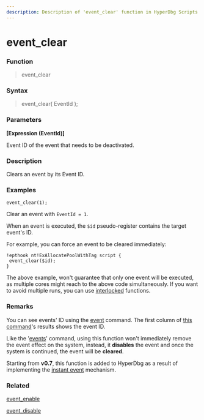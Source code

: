 ```yaml
---
description: Description of 'event_clear' function in HyperDbg Scripts
---
```


# event\_clear

### Function

> event\_clear

### Syntax

> event\_clear( EventId );

### Parameters

**\[Expression (EventId)]**

Event ID of the event that needs to be deactivated.

### Description

Clears an event by its Event ID.

### Examples

`event_clear(1);`

Clear an event with `EventId = 1`.

When an event is executed, the `$id` pseudo-register contains the target event's ID.

For example, you can force an event to be cleared immediately:

```
!epthook nt!ExAllocatePoolWithTag script {
 event_clear($id);
}
```

The above example, won't guarantee that only one event will be executed, as multiple cores might reach to the above code simultaneously. If you want to avoid multiple runs, you can use [interlocked](https://docs.hyperdbg.org/commands/scripting-language/functions/interlocked) functions.

### Remarks

You can see events' ID using the [event](https://docs.hyperdbg.org/commands/debugging-commands/events) command. The first column of [this command](https://docs.hyperdbg.org/commands/debugging-commands/events)'s results shows the event ID.

Like the '[events](https://docs.hyperdbg.org/commands/scripting-language/functions/events)' command, using this function won't immediately remove the event effect on the system, instead, it **disables** the event and once the system is continued, the event will be **cleared**.

Starting from **v0.7**, this function is added to HyperDbg as a result of implementing the [instant event](https://docs.hyperdbg.org/tips-and-tricks/misc/instant-events) mechanism.

### Related

[event\_enable](https://docs.hyperdbg.org/commands/scripting-language/functions/events/event\_enable)

[event\_disable](https://docs.hyperdbg.org/commands/scripting-language/functions/events/event\_disable)
